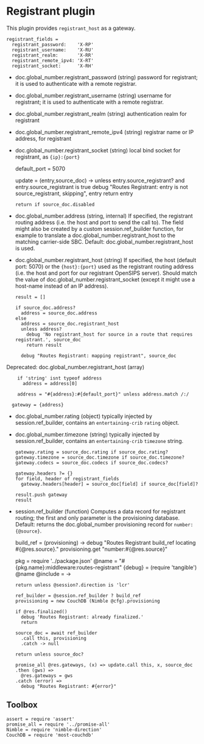 Registrant plugin
=================

This plugin provides `registrant_host` as a gateway.

    registrant_fields =
      registrant_password:    'X-RP'
      registrant_username:    'X-RU'
      registrant_realm:       'X-RR'
      registrant_remote_ipv4: 'X-RT'
      registrant_socket:      'X-RH'

* doc.global_number.registrant_password (string) password for registrant; it is used to authenticate with a remote registrar.
* doc.global_number.registrant_username (string) username for registrant; it is used to authenticate with a remote registrar.
* doc.global_number.registrant_realm (string) authentication realm for registrant
* doc.global_number.registrant_remote_ipv4 (string) registrar name or IP address, for registrant
* doc.global_number.registrant_socket (string) local bind socket for registrant, as `{ip}:{port}`

    default_port = 5070

    update = (entry,source_doc) ->
      unless entry.source_registrant? and entry.source_registrant is true
        debug "Routes Registrant: entry is not source_registrant, skipping", entry
        return entry

      return if source_doc.disabled

* doc.global_number.address (string, internal) If specified, the registrant routing address (i.e. the host and port to send the call to). The field might also be created by a custom session.ref_builder function, for example to translate a doc.global_number.registrant_host to the matching carrier-side SBC. Default: doc.global_number.registrant_host is used.
* doc.global_number.registrant_host (string) If specified, the host (default port: 5070) or the `{host}:{port}` used as the registrant routing address (i.e. the host and port for our registrant OpenSIPS server). Should match the value of doc.global_number.registrant_socket (except it might use a host-name instead of an IP address).

      result = []

      if source_doc.address?
        address = source_doc.address
      else
        address = source_doc.registrant_host
        unless address?
          debug 'No registrant_host for source in a route that requires registrant.', source_doc
          return result

        debug "Routes Registrant: mapping registrant", source_doc

Deprecated: doc.global_number.registrant_host (array)

        if 'string' isnt typeof address
          address = address[0]

        address = "#{address}:#{default_port}" unless address.match /:/

      gateway = {address}

* doc.global_number.rating (object) typically injected by session.ref_builder, contains an `entertaining-crib` `rating` object.
* doc.global_number.timezone (string) typically injected by session.ref_builder, contains an `entertaining-crib` `timezone` string.

      gateway.rating = source_doc.rating if source_doc.rating?
      gateway.timezone = source_doc.timezone if source_doc.timezone?
      gateway.codecs = source_doc.codecs if source_doc.codecs?

      gateway.headers ?= {}
      for field, header of registrant_fields
        gateway.headers[header] = source_doc[field] if source_doc[field]?

      result.push gateway
      result

* session.ref_builder (function) Computes a data record for registrant routing; the first and only parameter is the provisioning database. Default: returns the doc.global_number provisioning record for `number:{@source}`.

    build_ref = (provisioning) ->
      debug "Routes Registrant build_ref locating #{@res.source}."
      provisioning.get "number:#{@res.source}"

    pkg = require '../package.json'
    @name = "#{pkg.name}:middleware:routes-registrant"
    {debug} = (require 'tangible') @name
    @include = ->

      return unless @session?.direction is 'lcr'

      ref_builder = @session.ref_builder ? build_ref
      provisioning = new CouchDB (Nimble @cfg).provisioning

      if @res.finalized()
        debug 'Routes Registrant: already finalized.'
        return

      source_doc = await ref_builder
        .call this, provisioning
        .catch -> null

      return unless source_doc?

      promise_all @res.gateways, (x) => update.call this, x, source_doc
      .then (gws) =>
        @res.gateways = gws
      .catch (error) =>
        debug "Routes Registrant: #{error}"

Toolbox
-------

    assert = require 'assert'
    promise_all = require '../promise-all'
    Nimble = require 'nimble-direction'
    CouchDB = require 'most-couchdb'
